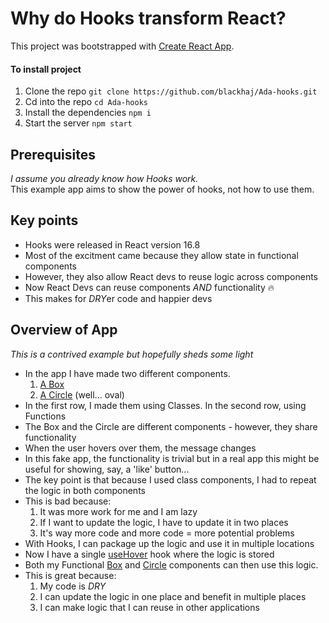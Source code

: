 # Why do Hooks transform React?

This project was bootstrapped with [Create React App](https://github.com/facebook/create-react-app).

#### To install project
1. Clone the repo `git clone https://github.com/blackhaj/Ada-hooks.git`
2. Cd into the repo `cd Ada-hooks`
3. Install the dependencies `npm i`
4. Start the server `npm start`

## Prerequisites
*I assume you already know how Hooks work.*  
This example app aims to show the power of hooks, not how to use them.

## Key points
* Hooks were released in React version 16.8
* Most of the excitment came because they allow state in functional components
* However, they also allow React devs to reuse logic across components
* Now React Devs can reuse components *AND* functionality 🔥
* This makes for *DRY*er code and happier devs

## Overview of App
_This is a contrived example but hopefully sheds some light_
* In the app I have made two different components.
  1. [A Box](src/ClassBasedBox.js)
  2. [A Circle](src/ClassBasedCircle.js) (well... oval)
* In the first row, I made them using Classes. In the second row, using Functions
* The Box and the Circle are different components - however, they share functionality
* When the user hovers over them, the message changes
* In this fake app, the functionality is trivial but in a real app this might be useful for showing, say, a 'like' button...
* The key point is that because I used class components, I had to repeat the logic in both components
* This is bad because:
  1. It was more work for me and I am lazy
  2. If I want to update the logic, I have to update it in two places
  3. It's way more code and more code = more potential problems
* With Hooks, I can package up the logic and use it in multiple locations
* Now I have a single [useHover](src/hooks/useHover.js) hook where the logic is stored
* Both my Functional [Box](src/FunctionBasedBox.js) and [Circle](src/FunctionBasedCircle.js) components can then use this logic.
* This is great because:
  1. My code is *DRY*
  2. I can update the logic in one place and benefit in multiple places
  3. I can make logic that I can reuse in other applications